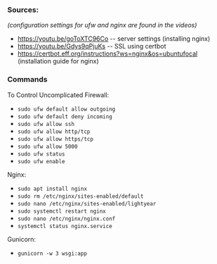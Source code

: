 ### Sources: 
_(configuration settings for ufw and nginx are found in the videos)_
* https://youtu.be/goToXTC96Co -- server settings (installing nginx)
* https://youtu.be/Gdys9qPjuKs -- SSL using certbot 
* https://certbot.eff.org/instructions?ws=nginx&os=ubuntufocal (installation guide for nginx)

### Commands

To Control Uncomplicated Firewall:
* `sudo ufw default allow outgoing`
* `sudo ufw default deny incoming`
* `sudo ufw allow ssh`
* `sudo ufw allow http/tcp`
* `sudo ufw allow https/tcp`
* `sudo ufw allow 5000`
* `sudo ufw status`
* `sudo ufw enable`

Nginx:
* `sudo apt install nginx`
* `sudo rm /etc/nginx/sites-enabled/default`
* `sudo nano /etc/nginx/sites-enabled/lightyear`
* `sudo systemctl restart nginx`
* `sudo nano /etc/nginx/nginx.conf`
* `systemctl status nginx.service`

Gunicorn:
* `gunicorn -w 3 wsgi:app`
